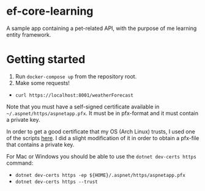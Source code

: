 # ef-core-learning

A sample app containing a pet-related API, with the purpose of me learning entity framework.

# Getting started

1. Run `docker-compose up` from the repository root.
2. Make some requests!
  - `curl https://localhost:8001/weatherForecast`

Note that you must have a self-signed certificate available in `~/.aspnet/https/aspnetapp.pfx`. It must be in pfx-format and it must contain a private key.

In order to get a good certificate that my OS (Arch Linux) trusts, I used one of the scripts [here](https://github.com/BorisWilhelms/create-dotnet-devcert/tree/main/scripts). I did a slight modification of it in order to obtain a pfx-file that contains a private key.

For Mac or Windows you should be able to use the `dotnet dev-certs https` command:
 - `dotnet dev-certs https -ep ${HOME}/.aspnet/https/aspnetapp.pfx`
 - `dotnet dev-certs https --trust`